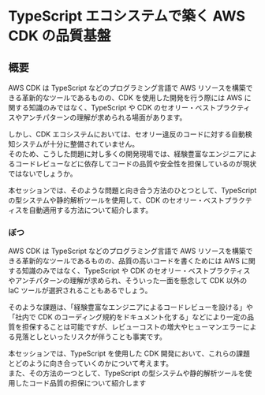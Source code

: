 # TypeScript エコシステムで築く AWS CDK の品質基盤

## 概要

AWS CDK は TypeScript などのプログラミング言語で AWS リソースを構築できる革新的なツールであるものの、CDK を使用した開発を行う際には AWS に関する知識のみではなく、TypeScript や CDK のセオリー・ベストプラクティスやアンチパターンの理解が求められる場面があります。

しかし、CDK エコシステムにおいては、セオリー違反のコードに対する自動検知システムが十分に整備されていません。  
そのため、こうした問題に対し多くの開発現場では、経験豊富なエンジニアによるコードレビューなどに依存してコードの品質や安全性を担保しているのが現状ではないでしょうか。

本セッションでは、そのような問題と向き合う方法のひとつとして、TypeScript の型システムや静的解析ツールを使用して、CDK のセオリー・ベストプラクティスを自動適用する方法について紹介します。

### ぼつ

AWS CDK は TypeScript などのプログラミング言語で AWS リソースを構築できる革新的なツールであるものの、品質の高いコードを書くためには AWS に関する知識のみではなく、TypeScript や CDK のセオリー・ベストプラクティスやアンチパターンの理解が求められ、そういった一面を懸念して CDK 以外の IaC ツールが選択されることもあるでしょう。

そのような課題は、「経験豊富なエンジニアによるコードレビューを設ける」や「社内で CDK のコーディング規約をドキュメント化する」などにより一定の品質を担保することは可能ですが、レビューコストの増大やヒューマンエラーによる見落としといったリスクが伴うことも事実です。

本セッションでは、TypeScript を使用した CDK 開発において、これらの課題とどのように向き合っていくのかについて考えます。  
また、その方法の一つとして、TypeScript の型システムや静的解析ツールを使用したコード品質の担保について紹介します
